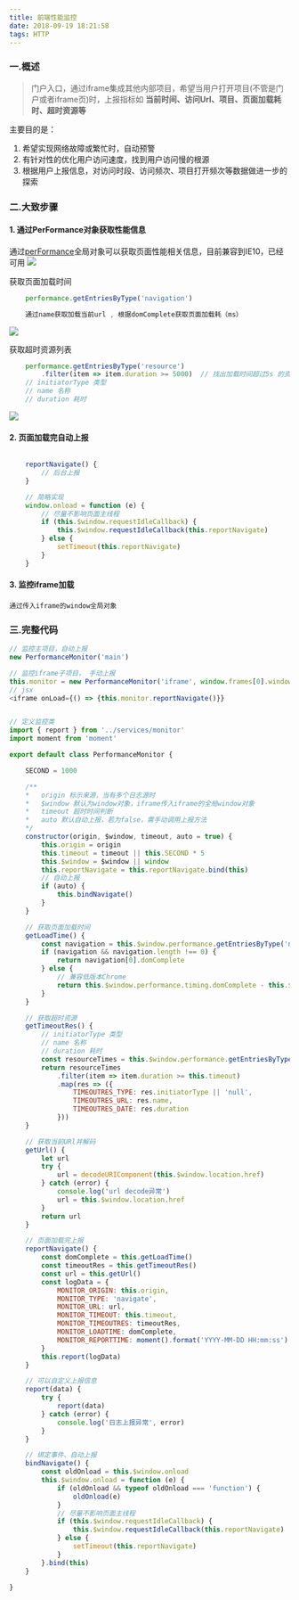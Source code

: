 ```yaml
---
title: 前端性能监控
date: 2018-09-19 18:21:58
tags: HTTP
---
```




### 一.概述 
    
> 门户入口，通过iframe集成其他内部项目，希望当用户打开项目(不管是门户或者iframe页)时，上报指标如 
**当前时间、访问Url、项目、页面加载耗时、超时资源等**

主要目的是：
1. 希望实现网络故障或繁忙时，自动预警
2. 有针对性的优化用户访问速度，找到用户访问慢的根源
3. 根据用户上报信息，对访问时段、访问频次、项目打开频次等数据做进一步的探索


### 二.大致步骤
#### 1. 通过PerFormance对象获取性能信息

通过[perFormance](https://developer.mozilla.org/zh-CN/docs/Web/API/Performance)全局对象可以获取页面性能相关信息，目前兼容到IE10，已经可用
![](https://dknfeiov.github.io/images/files/performance/performance.PNG) 

获取页面加载时间
```javascript
    performance.getEntriesByType('navigation')

    通过name获取加载当前url , 根据domComplete获取页面加载耗（ms）
```
![](https://dknfeiov.github.io/images/files/performance/load.PNG) 

获取超时资源列表
```javascript
    performance.getEntriesByType('resource')
        .filter(item => item.duration >= 5000)  // 找出加载时间超过5s 的资源
    // initiatorType 类型
    // name 名称
    // duration 耗时
```
![](https://dknfeiov.github.io/images/files/performance/resource.PNG) 


#### 2. 页面加载完自动上报

```javascript

    reportNavigate() {
        // 后台上报
    }

    // 简略实现
    window.onload = function (e) {
        // 尽量不影响页面主线程
        if (this.$window.requestIdleCallback) {
            this.$window.requestIdleCallback(this.reportNavigate)
        } else {
            setTimeout(this.reportNavigate)
        }
    }
```


#### 3. 监控iframe加载

    通过传入iframe的window全局对象




### 三.完整代码

```javascript
// 监控主项目，自动上报
new PerformanceMonitor('main')

// 监控iframe子项目， 手动上报
this.monitor = new PerformanceMonitor('iframe', window.frames[0].window, null, false)
// jsx
<iframe onLoad={() => {this.monitor.reportNavigate()}}

```


```javascript

// 定义监控类
import { report } from '../services/monitor'
import moment from 'moment'

export default class PerformanceMonitor {

    SECOND = 1000

    /**
    *   origin 标示来源，当有多个日志源时
    *   $window 默认为window对象，iframe传入iframe的全局window对象
    *   timeout 超时时间判断
    *   auto 默认自动上报，若为false，需手动调用上报方法
    */
    constructor(origin, $window, timeout, auto = true) {
        this.origin = origin
        this.timeout = timeout || this.SECOND * 5
        this.$window = $window || window
        this.reportNavigate = this.reportNavigate.bind(this)
        // 自动上报
        if (auto) {
            this.bindNavigate()
        }
    }

    // 获取页面加载时间
    getLoadTime() {
        const navigation = this.$window.performance.getEntriesByType('navigation')
        if (navigation && navigation.length !== 0) {
            return navigation[0].domComplete
        } else {
            // 兼容低版本Chrome
            return this.$window.performance.timing.domComplete - this.$window.performance.timing.navigationStart
        }
    }

    // 获取超时资源
    getTimeoutRes() {
        // initiatorType 类型
        // name 名称
        // duration 耗时
        const resourceTimes = this.$window.performance.getEntriesByType('resource')
        return resourceTimes
            .filter(item => item.duration >= this.timeout)
            .map(res => ({
                TIMEOUTRES_TYPE: res.initiatorType || 'null',
                TIMEOUTRES_URL: res.name,
                TIMEOUTRES_DATE: res.duration
            }))
    }

    // 获取当前URl并解码
    getUrl() {
        let url
        try {
            url = decodeURIComponent(this.$window.location.href)
        } catch (error) {
            console.log('url decode异常')
            url = this.$window.location.href
        }
        return url
    }

    // 页面加载完上报
    reportNavigate() {
        const domComplete = this.getLoadTime()
        const timeoutRes = this.getTimeoutRes()
        const url = this.getUrl()
        const logData = {
            MONITOR_ORIGIN: this.origin,
            MONITOR_TYPE: 'navigate',
            MONITOR_URL: url,
            MONITOR_TIMEOUT: this.timeout,
            MONITOR_TIMEOUTRES: timeoutRes,
            MONITOR_LOADTIME: domComplete,
            MONITOR_REPORTTIME: moment().format('YYYY-MM-DD HH:mm:ss')
        }
        this.report(logData)
    }

    // 可以自定义上报信息
    report(data) {
        try {
            report(data)
        } catch (error) {
            console.log('日志上报异常', error)
        }
    }

    // 绑定事件、自动上报
    bindNavigate() {
        const oldOnload = this.$window.onload
        this.$window.onload = function (e) {
            if (oldOnload && typeof oldOnload === 'function') {
                oldOnload(e)
            }
            // 尽量不影响页面主线程
            if (this.$window.requestIdleCallback) {
                this.$window.requestIdleCallback(this.reportNavigate)
            } else {
                setTimeout(this.reportNavigate)
            }
        }.bind(this)
    }

}

```


    